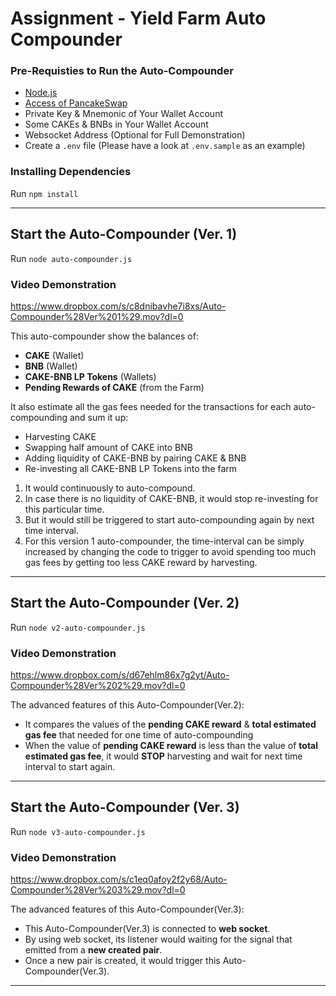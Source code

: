 # Assignment - Yield Farm Auto Compounder


### Pre-Requisties to Run the Auto-Compounder
- [Node.js](https://nodejs.org/en/download/package-manager/)
- [Access of PancakeSwap](https://pancakeswap.finance/)
- Private Key & Mnemonic of Your Wallet Account
- Some CAKEs & BNBs in Your Wallet Account
- Websocket Address (Optional for Full Demonstration)
- Create a `.env` file (Please have a look at `.env.sample` as an example)


### Installing Dependencies

Run `npm install`

---
## Start the Auto-Compounder (Ver. 1)

Run `node auto-compounder.js`


### Video Demonstration

https://www.dropbox.com/s/c8dnibavhe7i8xs/Auto-Compounder%28Ver%201%29.mov?dl=0

This auto-compounder show the balances of: 
- **CAKE** (Wallet)
- **BNB** (Wallet)
- **CAKE-BNB LP Tokens** (Wallets)
- **Pending Rewards of CAKE** (from the Farm)

It also estimate all the gas fees needed for the transactions for each auto-compounding and sum it up:
- Harvesting CAKE
- Swapping half amount of CAKE into BNB
- Adding liquidity of CAKE-BNB by pairing CAKE & BNB
- Re-investing all CAKE-BNB LP Tokens into the farm 

1. It would continuously to auto-compound. 
2. In case there is no liquidity of CAKE-BNB, it would stop re-investing for this particular time.
3. But it would still be triggered to start auto-compounding again by next time interval.
4. For this version 1 auto-compounder, the time-interval can be simply increased by changing the code to trigger to avoid spending too much gas fees by getting too less CAKE reward by harvesting.

---
## Start the Auto-Compounder (Ver. 2)

Run `node v2-auto-compounder.js`


### Video Demonstration
https://www.dropbox.com/s/d67ehlm86x7g2yt/Auto-Compounder%28Ver%202%29.mov?dl=0

The advanced features of this Auto-Compounder(Ver.2):
- It compares the values of the **pending CAKE reward** & **total estimated gas fee** that needed for one time of auto-compounding
- When the value of **pending CAKE reward** is less than the value of **total estimated gas fee**, it would **STOP** harvesting and wait for next time interval to start again.

---
## Start the Auto-Compounder (Ver. 3)

Run `node v3-auto-compounder.js`


### Video Demonstration
https://www.dropbox.com/s/c1eq0afoy2f2y68/Auto-Compounder%28Ver%203%29.mov?dl=0

The advanced features of this Auto-Compounder(Ver.3):
- This Auto-Compounder(Ver.3) is connected to **web socket**.
- By using web socket, its listener would waiting for the signal that emitted from a **new created pair**.
- Once a new pair is created, it would trigger this Auto-Compounder(Ver.3).

---
